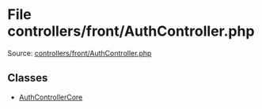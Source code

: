 File controllers/front/AuthController.php
=========

Source: [controllers/front/AuthController.php](https://github.com/PrestaShop/PrestaShop/blob/1.6.1.3/controllers/front/AuthController.php)


Classes
-------

* [AuthControllerCore](class.AuthControllerCore.md)

